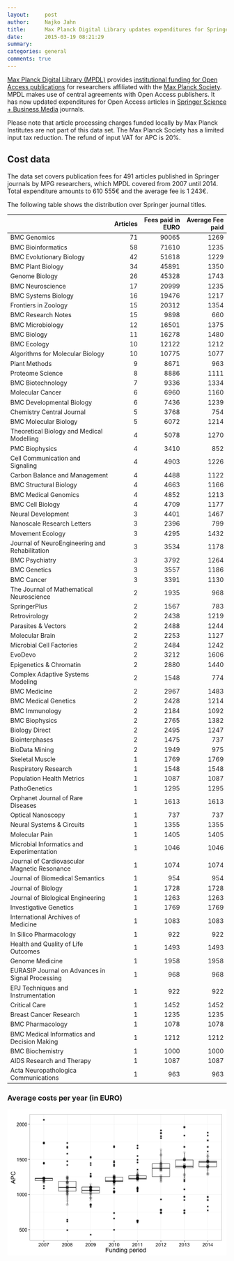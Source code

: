 ```yaml
---
layout:     post
author:  	Najko Jahn
title:      Max Planck Digital Library updates expenditures for Springer journal articles
date:       2015-03-19 08:21:29
summary:    
categories: general
comments: true
---
```





[Max Planck Digital Library (MPDL)](https://www.mpdl.mpg.de/en/) provides [institutional funding for Open Access publications](https://www.mpdl.mpg.de/en/?id=50:open-access-publishing&catid=17:open-access) for researchers affiliated with the  [Max Planck Society](http://www.mpg.de/en). MPDL makes use of central agreements with Open Access publishers. It has now updated expenditures for Open Access articles in [Springer Science + Business Media](http://www.springer.com/) journals.

Please note that article processing charges funded locally by Max Planck Institutes are not part of this data set. The Max Planck Society has a limited input tax reduction. The refund of input VAT for APC is 20%.

## Cost data




The data set covers publication fees for 491 articles published in Springer journals by MPG researchers, which MPDL covered from 2007 until 2014. Total expenditure amounts to 610 555€ and the average fee is 1 243€.

The following table shows the distribution over Springer journal titles.



|                                                 | Articles| Fees paid in EURO| Average Fee paid|
|:------------------------------------------------|--------:|-----------------:|----------------:|
|BMC Genomics                                     |       71|             90065|             1269|
|BMC Bioinformatics                               |       58|             71610|             1235|
|BMC Evolutionary Biology                         |       42|             51618|             1229|
|BMC Plant Biology                                |       34|             45891|             1350|
|Genome Biology                                   |       26|             45328|             1743|
|BMC Neuroscience                                 |       17|             20999|             1235|
|BMC Systems Biology                              |       16|             19476|             1217|
|Frontiers in Zoology                             |       15|             20312|             1354|
|BMC Research Notes                               |       15|              9898|              660|
|BMC Microbiology                                 |       12|             16501|             1375|
|BMC Biology                                      |       11|             16278|             1480|
|BMC Ecology                                      |       10|             12122|             1212|
|Algorithms for Molecular Biology                 |       10|             10775|             1077|
|Plant Methods                                    |        9|              8671|              963|
|Proteome Science                                 |        8|              8886|             1111|
|BMC Biotechnology                                |        7|              9336|             1334|
|Molecular Cancer                                 |        6|              6960|             1160|
|BMC Developmental Biology                        |        6|              7436|             1239|
|Chemistry Central Journal                        |        5|              3768|              754|
|BMC Molecular Biology                            |        5|              6072|             1214|
|Theoretical Biology and Medical Modelling        |        4|              5078|             1270|
|PMC Biophysics                                   |        4|              3410|              852|
|Cell Communication and Signaling                 |        4|              4903|             1226|
|Carbon Balance and Management                    |        4|              4488|             1122|
|BMC Structural Biology                           |        4|              4663|             1166|
|BMC Medical Genomics                             |        4|              4852|             1213|
|BMC Cell Biology                                 |        4|              4709|             1177|
|Neural Development                               |        3|              4401|             1467|
|Nanoscale Research Letters                       |        3|              2396|              799|
|Movement Ecology                                 |        3|              4295|             1432|
|Journal of NeuroEngineering and Rehabilitation   |        3|              3534|             1178|
|BMC Psychiatry                                   |        3|              3792|             1264|
|BMC Genetics                                     |        3|              3557|             1186|
|BMC Cancer                                       |        3|              3391|             1130|
|The Journal of Mathematical Neuroscience         |        2|              1935|              968|
|SpringerPlus                                     |        2|              1567|              783|
|Retrovirology                                    |        2|              2438|             1219|
|Parasites & Vectors                              |        2|              2488|             1244|
|Molecular Brain                                  |        2|              2253|             1127|
|Microbial Cell Factories                         |        2|              2484|             1242|
|EvoDevo                                          |        2|              3212|             1606|
|Epigenetics & Chromatin                          |        2|              2880|             1440|
|Complex Adaptive Systems Modeling                |        2|              1548|              774|
|BMC Medicine                                     |        2|              2967|             1483|
|BMC Medical Genetics                             |        2|              2428|             1214|
|BMC Immunology                                   |        2|              2184|             1092|
|BMC Biophysics                                   |        2|              2765|             1382|
|Biology Direct                                   |        2|              2495|             1247|
|Biointerphases                                   |        2|              1475|              737|
|BioData Mining                                   |        2|              1949|              975|
|Skeletal Muscle                                  |        1|              1769|             1769|
|Respiratory Research                             |        1|              1548|             1548|
|Population Health Metrics                        |        1|              1087|             1087|
|PathoGenetics                                    |        1|              1295|             1295|
|Orphanet Journal of Rare Diseases                |        1|              1613|             1613|
|Optical Nanoscopy                                |        1|               737|              737|
|Neural Systems & Circuits                        |        1|              1355|             1355|
|Molecular Pain                                   |        1|              1405|             1405|
|Microbial Informatics and Experimentation        |        1|              1046|             1046|
|Journal of Cardiovascular Magnetic Resonance     |        1|              1074|             1074|
|Journal of Biomedical Semantics                  |        1|               954|              954|
|Journal of Biology                               |        1|              1728|             1728|
|Journal of Biological Engineering                |        1|              1263|             1263|
|Investigative Genetics                           |        1|              1769|             1769|
|International Archives of Medicine               |        1|              1083|             1083|
|In Silico Pharmacology                           |        1|               922|              922|
|Health and Quality of Life Outcomes              |        1|              1493|             1493|
|Genome Medicine                                  |        1|              1958|             1958|
|EURASIP Journal on Advances in Signal Processing |        1|               968|              968|
|EPJ Techniques and Instrumentation               |        1|               922|              922|
|Critical Care                                    |        1|              1452|             1452|
|Breast Cancer Research                           |        1|              1235|             1235|
|BMC Pharmacology                                 |        1|              1078|             1078|
|BMC Medical Informatics and Decision Making      |        1|              1212|             1212|
|BMC Biochemistry                                 |        1|              1000|             1000|
|AIDS Research and Therapy                        |        1|              1087|             1087|
|Acta Neuropathologica Communications             |        1|               963|              963|


###  Average costs per year (in EURO)

![plot of chunk box_mpdl_springer_year](/figure/box_mpdl_springer_year-1.png) 


